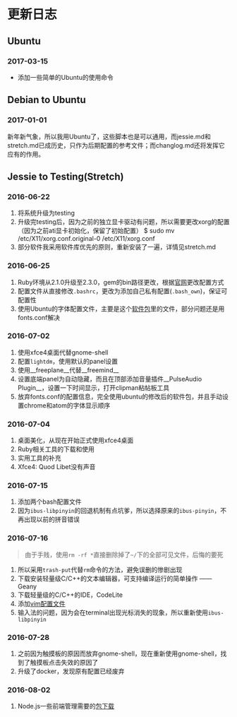# 更新日志

## Ubuntu

### 2017-03-15
* 添加一些简单的Ubuntu的使用命令

## Debian to Ubuntu
### 2017-01-01
新年新气象，所以我用Ubuntu了，这些脚本也是可以通用，而jessie.md和stretch.md已成历史，只作为后期配置的参考文件；而changlog.md还将发挥它应有的作用。

## Jessie to Testing(Stretch)
### 2016-06-22
1. 将系统升级为testing
2. 升级完testing后，因为之前的独立显卡驱动有问题，所以需要更改xorg的配置（因为之前ati显卡初始化，保留了初始配置）
   $ sudo mv  /etc/X11/xorg.conf.original-0 /etc/X11/xorg.conf
3. 部分软件我采用软件库优先的原则，重新安装了一遍，详情见stretch.md

### 2016-06-25
1. Ruby环境从2.1.0升级至2.3.0，gem的bin路径更改，根据[官网](http://guides.rubygems.org/faqs/#user-install)更改配置方式
2. 配置文件从直接修改`.bashrc`，更改为添加自己私有配置(`.bash_own`)，保证可配置性
3. 使用Ubuntu的字体配置文件，主要是这个[软件包](http://packages.ubuntu.com/xenial-updates/language-selector-common)里的文件，部分问题还是用fonts.conf解决

### 2016-07-02
1. 使用xfce4桌面代替gnome-shell
2. 配置`lightdm`，使用默认的panel设置
3. 使用__freeplane__代替__freemind__
4. 设置底端panel为自动隐藏，而且在顶部添加音量插件__PulseAudio Plugin__，设置一下时间显示，打开clipman粘帖板工具
5. 放弃fonts.conf的配置信息，完全使用ubuntu的修改后的软件包，并且手动设置chrome和atom的字体显示顺序

### 2016-07-04
1. 桌面美化，从现在开始正式使用xfce4桌面
2. Ruby相关工具的下载和使用
3. 实用工具的补充
4. Xfce4: Quod Libet没有声音

### 2016-07-15
1. 添加两个bash配置文件
2. 因为`ibus-libpinyin`的回退机制有点坑爹，所以选择原来的`ibus-pinyin`，不再出现以前的拼音错误

### 2016-07-16
> 由于手贱，使用`rm -rf *`直接删除掉了`~/`下的全部可见文件，后悔的要死

1. 所以采用`trash-put`代替`rm`命令的方法，避免误删的惨剧出现
2. 下载安装轻量级C/C++的文本编辑器，可支持编译运行的简单操作 —— Geany
3. 下载轻量级的C/C++的IDE，CodeLite
4. 添加[vim配置文件](https://github.com/RunnerWoo/OSConfig/blob/master/.vimrc)
5. 输入法的问题，因为会在terminal出现光标消失的现象，所以重新使用`ibus-libpinyin`

### 2016-07-28
1. 之前因为触摸板的原因而放弃gnome-shell，现在重新使用gnome-shell，找到了触摸板点击失效的原因了
2. 升级了docker，发现原有配置已经废弃

### 2016-08-02
1. Node.js一些前端管理需要的[包下载](https://github.com/RunnerWoo/OSConfig/blob/master/stretch.md#软件包管理)
